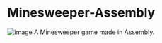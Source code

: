 # Minesweeper-Assembly
![image](https://github.com/user-attachments/assets/158acef3-cdcc-45bf-924b-7f128f485612)
A Minesweeper game made in Assembly.

